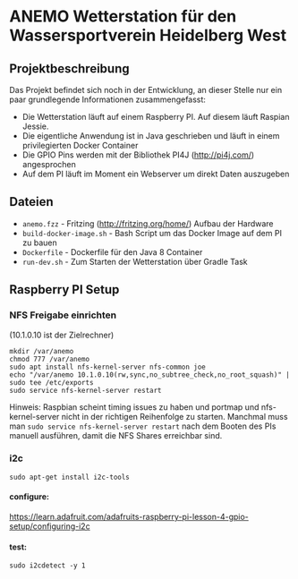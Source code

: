 # ANEMO Wetterstation für den Wassersportverein Heidelberg West

## Projektbeschreibung

Das Projekt befindet sich noch in der Entwicklung, an dieser Stelle nur ein paar grundlegende Informationen zusammengefasst:

 - Die Wetterstation läuft auf einem Raspberry PI. Auf diesem läuft Raspian Jessie.
 - Die eigentliche Anwendung ist in Java geschrieben und läuft in einem privilegierten Docker Container
 - Die GPIO Pins werden mit der Bibliothek PI4J (http://pi4j.com/) angesprochen
 - Auf dem PI läuft im Moment ein Webserver um direkt Daten auszugeben
 
## Dateien

 - `anemo.fzz` - Fritzing (http://fritzing.org/home/) Aufbau der Hardware
 - `build-docker-image.sh` - Bash Script um das Docker Image auf dem PI zu bauen
 - `Dockerfile` - Dockerfile für den Java 8 Container
 - `run-dev.sh` - Zum Starten der Wetterstation über Gradle Task
 
## Raspberry PI Setup

### NFS Freigabe einrichten 

(10.1.0.10 ist der Zielrechner)

```
mkdir /var/anemo
chmod 777 /var/anemo
sudo apt install nfs-kernel-server nfs-common joe 
echo "/var/anemo 10.1.0.10(rw,sync,no_subtree_check,no_root_squash)" | sudo tee /etc/exports
sudo service nfs-kernel-server restart
```

Hinweis: Raspbian scheint timing issues zu haben und portmap und nfs-kernel-server nicht in der richtigen Reihenfolge zu starten. Manchmal muss man `sudo service nfs-kernel-server restart` nach dem Booten des PIs manuell ausführen, damit die NFS Shares erreichbar sind.

### i2c
`sudo apt-get install i2c-tools`

#### configure: 
https://learn.adafruit.com/adafruits-raspberry-pi-lesson-4-gpio-setup/configuring-i2c

#### test:
`sudo i2cdetect -y 1`